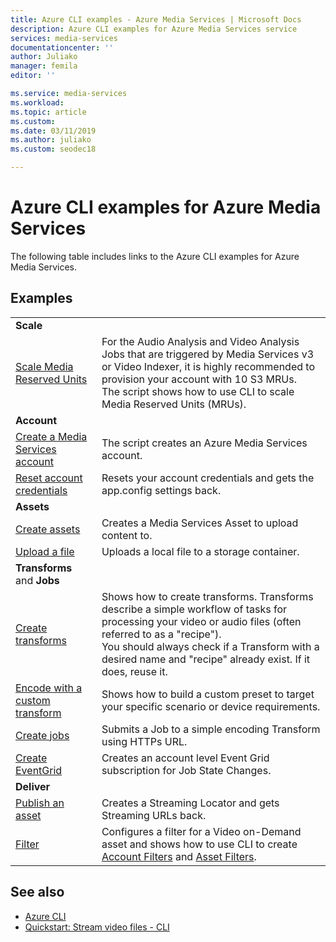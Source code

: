 ```yaml
---
title: Azure CLI examples - Azure Media Services | Microsoft Docs
description: Azure CLI examples for Azure Media Services service
services: media-services
documentationcenter: ''
author: Juliako
manager: femila
editor: ''

ms.service: media-services
ms.workload: 
ms.topic: article
ms.custom: 
ms.date: 03/11/2019
ms.author: juliako
ms.custom: seodec18

---
```


# Azure CLI examples for Azure Media Services

The following table includes links to the Azure CLI examples for Azure Media Services.

## Examples

|  |  |
|---|---|
|**Scale**||
| [Scale Media Reserved Units](media-reserved-units-cli-how-to.md)|For the Audio Analysis and Video Analysis Jobs that are triggered by Media Services v3 or Video Indexer, it is highly recommended to provision your account with 10 S3 MRUs. <br/>The script shows how to use CLI to scale Media Reserved Units (MRUs).|
|**Account**||
| [Create a Media Services account](create-account-cli-how-to.md) | The script creates an Azure Media Services account. |
| [Reset account credentials](./scripts/cli-reset-account-credentials.md)|Resets your account credentials and gets the app.config settings back.|
|**Assets**||
| [Create assets](./scripts/cli-create-asset.md)|Creates a Media Services Asset to upload content to.|
| [Upload a file](./scripts/cli-upload-file-asset.md)|Uploads a local file to a storage container.|
| **Transforms** and **Jobs**||
| [Create transforms](./scripts/cli-create-transform.md)|Shows how to create transforms. Transforms describe a simple workflow of tasks for processing your video or audio files (often referred to as a "recipe").<br/> You should always check if a Transform with a desired name and "recipe" already exist. If it does, reuse it. |
| [Encode with a custom transform](custom-preset-cli-howto.md) | Shows how to build a custom preset to target your specific scenario or device requirements.|
| [Create jobs](./scripts/cli-create-jobs.md)|Submits a Job to a simple encoding Transform using HTTPs URL.|
| [Create EventGrid](./scripts/cli-create-event-grid.md)|Creates an account level Event Grid subscription for Job State Changes.|
| **Deliver**||
| [Publish an asset](./scripts/cli-publish-asset.md)| Creates a  Streaming Locator and gets Streaming URLs back. |
| [Filter](filters-dynamic-manifest-cli-howto.md)| Configures a filter for a Video on-Demand asset and shows how to use CLI to create [Account Filters](https://docs.microsoft.com/cli/azure/ams/account-filter?view=azure-cli-latest) and [Asset Filters](https://docs.microsoft.com/cli/azure/ams/asset-filter?view=azure-cli-latest). 

## See also

- [Azure CLI](https://docs.microsoft.com/cli/azure/ams?view=azure-cli-latest)
- [Quickstart: Stream video files - CLI](stream-files-cli-quickstart.md)
